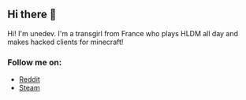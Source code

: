## Hi there 👋

Hi! I'm unedev. I'm a transgirl from France who plays HLDM all day and makes hacked clients for minecraft!

### Follow me on:

- <a href="https://reddit.com/u/KMeowRooter">Reddit</a>
- <a href="https://steamcommunity.com/id/--linux--">Steam</a>
